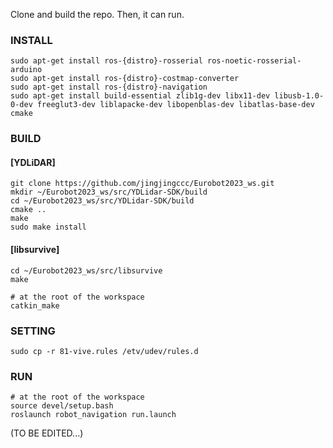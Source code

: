 
Clone and build the repo. Then, it can run.

### INSTALL
```
sudo apt-get install ros-{distro}-rosserial ros-noetic-rosserial-arduino
sudo apt-get install ros-{distro}-costmap-converter
sudo apt-get install ros-{distro}-navigation
sudo apt-get install build-essential zlib1g-dev libx11-dev libusb-1.0-0-dev freeglut3-dev liblapacke-dev libopenblas-dev libatlas-base-dev cmake
```

### BUILD
#### [YDLiDAR]
```
git clone https://github.com/jingjingccc/Eurobot2023_ws.git
mkdir ~/Eurobot2023_ws/src/YDLidar-SDK/build
cd ~/Eurobot2023_ws/src/YDLidar-SDK/build
cmake ..
make 
sudo make install
```
#### [libsurvive]
```
cd ~/Eurobot2023_ws/src/libsurvive
make
```
```
# at the root of the workspace
catkin_make
```

### SETTING
```
sudo cp -r 81-vive.rules /etv/udev/rules.d
```

### RUN
```
# at the root of the workspace
source devel/setup.bash
roslaunch robot_navigation run.launch
```

(TO BE EDITED...)

